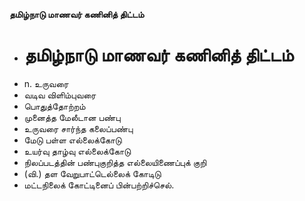 **தமிழ்நாடு மாணவர் கணினித் திட்டம்**
- # தமிழ்நாடு மாணவர் கணினித் திட்டம்
- n. உருவரை
- வடிவ விளிம்புவரை
- பொதுத்தோற்றம்
- முனைத்த மேலீடான பண்பு
- உருவரை சார்ந்த கலைப்பண்பு
- மேடு பள்ள எல்லைக்கோடு
- உயர்வு தாழ்வு எல்லைக்கோடு
- நிலப்படத்தின் பண்புகுறித்த எல்லையிணைப்புக் குறி
- (வி.) தள வேறுபாட்டெல்லைக் கோடிடு
- மட்டநிலைக் கோட்டினைப் பின்பற்றிச்செல்.

